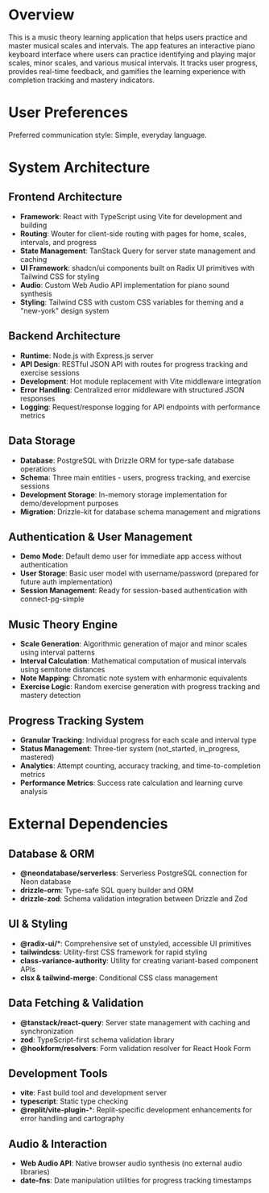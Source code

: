 # Overview

This is a music theory learning application that helps users practice and master musical scales and intervals. The app features an interactive piano keyboard interface where users can practice identifying and playing major scales, minor scales, and various musical intervals. It tracks user progress, provides real-time feedback, and gamifies the learning experience with completion tracking and mastery indicators.

# User Preferences

Preferred communication style: Simple, everyday language.

# System Architecture

## Frontend Architecture
- **Framework**: React with TypeScript using Vite for development and building
- **Routing**: Wouter for client-side routing with pages for home, scales, intervals, and progress
- **State Management**: TanStack Query for server state management and caching
- **UI Framework**: shadcn/ui components built on Radix UI primitives with Tailwind CSS for styling
- **Audio**: Custom Web Audio API implementation for piano sound synthesis
- **Styling**: Tailwind CSS with custom CSS variables for theming and a "new-york" design system

## Backend Architecture
- **Runtime**: Node.js with Express.js server
- **API Design**: RESTful JSON API with routes for progress tracking and exercise sessions
- **Development**: Hot module replacement with Vite middleware integration
- **Error Handling**: Centralized error middleware with structured JSON responses
- **Logging**: Request/response logging for API endpoints with performance metrics

## Data Storage
- **Database**: PostgreSQL with Drizzle ORM for type-safe database operations
- **Schema**: Three main entities - users, progress tracking, and exercise sessions
- **Development Storage**: In-memory storage implementation for demo/development purposes
- **Migration**: Drizzle-kit for database schema management and migrations

## Authentication & User Management
- **Demo Mode**: Default demo user for immediate app access without authentication
- **User Storage**: Basic user model with username/password (prepared for future auth implementation)
- **Session Management**: Ready for session-based authentication with connect-pg-simple

## Music Theory Engine
- **Scale Generation**: Algorithmic generation of major and minor scales using interval patterns
- **Interval Calculation**: Mathematical computation of musical intervals using semitone distances
- **Note Mapping**: Chromatic note system with enharmonic equivalents
- **Exercise Logic**: Random exercise generation with progress tracking and mastery detection

## Progress Tracking System
- **Granular Tracking**: Individual progress for each scale and interval type
- **Status Management**: Three-tier system (not_started, in_progress, mastered)
- **Analytics**: Attempt counting, accuracy tracking, and time-to-completion metrics
- **Performance Metrics**: Success rate calculation and learning curve analysis

# External Dependencies

## Database & ORM
- **@neondatabase/serverless**: Serverless PostgreSQL connection for Neon database
- **drizzle-orm**: Type-safe SQL query builder and ORM
- **drizzle-zod**: Schema validation integration between Drizzle and Zod

## UI & Styling
- **@radix-ui/***: Comprehensive set of unstyled, accessible UI primitives
- **tailwindcss**: Utility-first CSS framework for rapid styling
- **class-variance-authority**: Utility for creating variant-based component APIs
- **clsx & tailwind-merge**: Conditional CSS class management

## Data Fetching & Validation
- **@tanstack/react-query**: Server state management with caching and synchronization
- **zod**: TypeScript-first schema validation library
- **@hookform/resolvers**: Form validation resolver for React Hook Form

## Development Tools
- **vite**: Fast build tool and development server
- **typescript**: Static type checking
- **@replit/vite-plugin-***: Replit-specific development enhancements for error handling and cartography

## Audio & Interaction
- **Web Audio API**: Native browser audio synthesis (no external audio libraries)
- **date-fns**: Date manipulation utilities for progress tracking timestamps